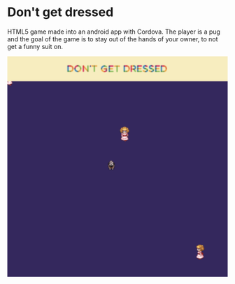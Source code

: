 # Don't get dressed

HTML5 game made into an android app with Cordova. The player is a pug and the goal of the game is to stay out of the hands of your owner, to not get a funny suit on.

![Screenshot of game](gameplay.png)

